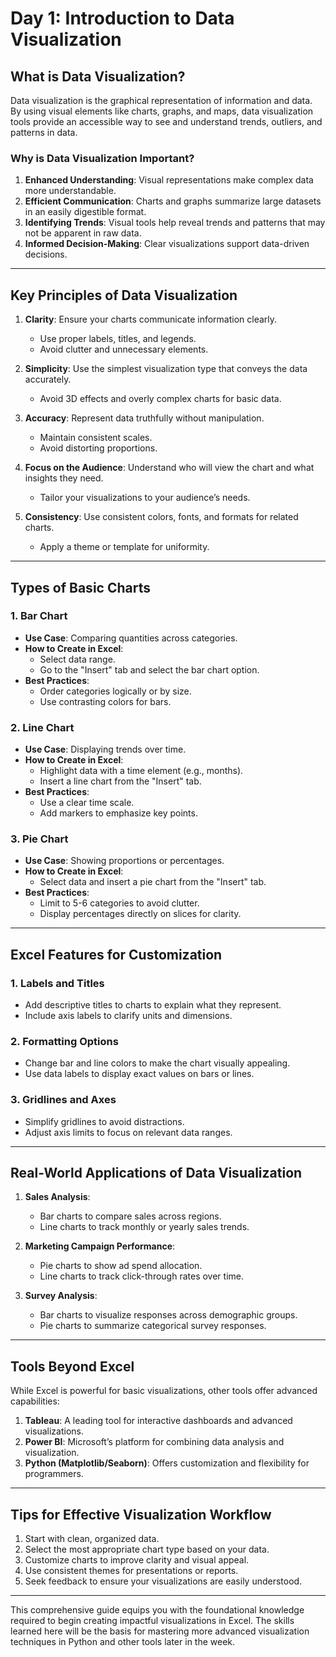 # Day 1: Introduction to Data Visualization

## What is Data Visualization?
Data visualization is the graphical representation of information and data. By using visual elements like charts, graphs, and maps, data visualization tools provide an accessible way to see and understand trends, outliers, and patterns in data.

### Why is Data Visualization Important?
1. **Enhanced Understanding**: Visual representations make complex data more understandable.
2. **Efficient Communication**: Charts and graphs summarize large datasets in an easily digestible format.
3. **Identifying Trends**: Visual tools help reveal trends and patterns that may not be apparent in raw data.
4. **Informed Decision-Making**: Clear visualizations support data-driven decisions.

---

## Key Principles of Data Visualization
1. **Clarity**: Ensure your charts communicate information clearly.
   - Use proper labels, titles, and legends.
   - Avoid clutter and unnecessary elements.
   
2. **Simplicity**: Use the simplest visualization type that conveys the data accurately.
   - Avoid 3D effects and overly complex charts for basic data.
   
3. **Accuracy**: Represent data truthfully without manipulation.
   - Maintain consistent scales.
   - Avoid distorting proportions.

4. **Focus on the Audience**: Understand who will view the chart and what insights they need.
   - Tailor your visualizations to your audience’s needs.

5. **Consistency**: Use consistent colors, fonts, and formats for related charts.
   - Apply a theme or template for uniformity.

---

## Types of Basic Charts
### 1. Bar Chart
- **Use Case**: Comparing quantities across categories.
- **How to Create in Excel**:
  - Select data range.
  - Go to the "Insert" tab and select the bar chart option.
- **Best Practices**:
  - Order categories logically or by size.
  - Use contrasting colors for bars.

### 2. Line Chart
- **Use Case**: Displaying trends over time.
- **How to Create in Excel**:
  - Highlight data with a time element (e.g., months).
  - Insert a line chart from the "Insert" tab.
- **Best Practices**:
  - Use a clear time scale.
  - Add markers to emphasize key points.

### 3. Pie Chart
- **Use Case**: Showing proportions or percentages.
- **How to Create in Excel**:
  - Select data and insert a pie chart from the "Insert" tab.
- **Best Practices**:
  - Limit to 5-6 categories to avoid clutter.
  - Display percentages directly on slices for clarity.

---

## Excel Features for Customization
### 1. Labels and Titles
- Add descriptive titles to charts to explain what they represent.
- Include axis labels to clarify units and dimensions.

### 2. Formatting Options
- Change bar and line colors to make the chart visually appealing.
- Use data labels to display exact values on bars or lines.

### 3. Gridlines and Axes
- Simplify gridlines to avoid distractions.
- Adjust axis limits to focus on relevant data ranges.

---

## Real-World Applications of Data Visualization
1. **Sales Analysis**:
   - Bar charts to compare sales across regions.
   - Line charts to track monthly or yearly sales trends.
   
2. **Marketing Campaign Performance**:
   - Pie charts to show ad spend allocation.
   - Line charts to track click-through rates over time.

3. **Survey Analysis**:
   - Bar charts to visualize responses across demographic groups.
   - Pie charts to summarize categorical survey responses.

---

## Tools Beyond Excel
While Excel is powerful for basic visualizations, other tools offer advanced capabilities:
1. **Tableau**: A leading tool for interactive dashboards and advanced visualizations.
2. **Power BI**: Microsoft’s platform for combining data analysis and visualization.
3. **Python (Matplotlib/Seaborn)**: Offers customization and flexibility for programmers.

---

## Tips for Effective Visualization Workflow
1. Start with clean, organized data.
2. Select the most appropriate chart type based on your data.
3. Customize charts to improve clarity and visual appeal.
4. Use consistent themes for presentations or reports.
5. Seek feedback to ensure your visualizations are easily understood.

---

This comprehensive guide equips you with the foundational knowledge required to begin creating impactful visualizations in Excel. The skills learned here will be the basis for mastering more advanced visualization techniques in Python and other tools later in the week.
